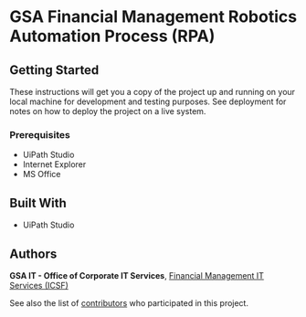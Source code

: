 # GSA Financial Management Robotics Automation Process (RPA)

## Getting Started
These instructions will get you a copy of the project up and running on your local machine for development and testing purposes. See deployment for notes on how to deploy the project on a live system.

### Prerequisites
- UiPath Studio
- Internet Explorer 
- MS Office 

## Built With
- UiPath Studio

## Authors

**GSA IT - Office of Corporate IT Services**, [Financial Management IT Services (ICSF)](https://github.com/orgs/GSA/teams/corporate-it-services/members)

See also the list of [contributors](https://github.com/GSA/FM-RPA-OSS/graphs/contributors) who participated in this project.
